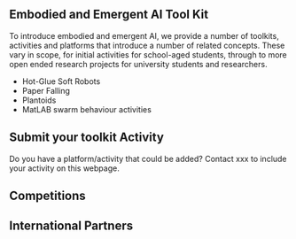 ## Embodied and Emergent AI Tool Kit
 
To introduce embodied and emergent AI, we provide a number of toolkits, activities and platforms that introduce a number of related concepts.  These vary in scope, for initial activities for school-aged students, through to more open ended research projects for university students and researchers.

* Hot-Glue Soft Robots
* Paper Falling
* Plantoids
* MatLAB swarm behaviour activities


## Submit your toolkit Activity

Do you have a platform/activity that could be added? Contact xxx to include your activity on this webpage.

## Competitions


## International Partners



